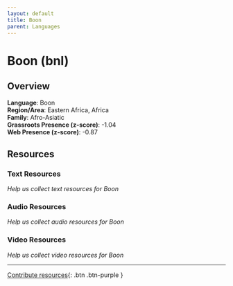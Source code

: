 ```yaml
---
layout: default
title: Boon
parent: Languages
---
```


# Boon (bnl)

## Overview

**Language**: Boon  
**Region/Area**: Eastern Africa, Africa  
**Family**: Afro-Asiatic  
**Grassroots Presence (z-score)**: -1.04  
**Web Presence (z-score)**: -0.87  

## Resources

### Text Resources
*Help us collect text resources for Boon*

### Audio Resources
*Help us collect audio resources for Boon*

### Video Resources
*Help us collect video resources for Boon*

---

[Contribute resources](https://forms.office.com/e/1SfLJx3u1r){: .btn .btn-purple }
